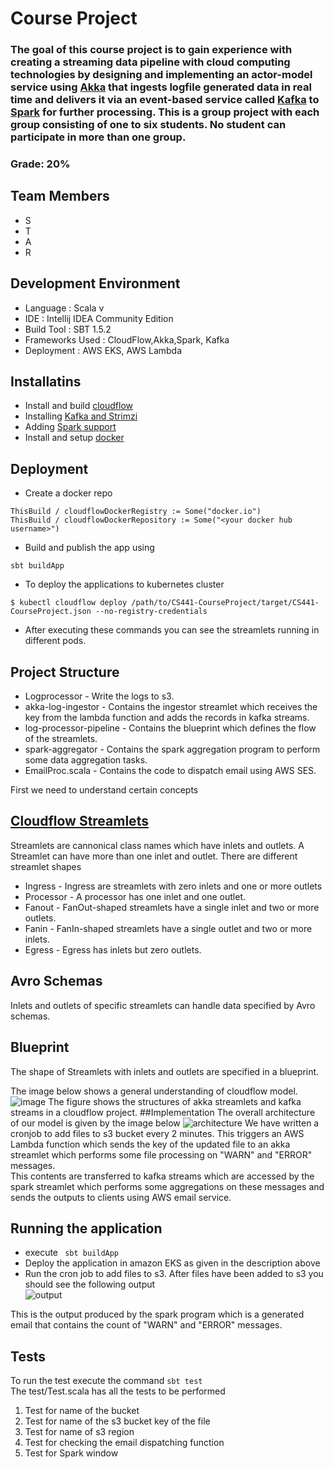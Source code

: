 # Course Project
### The goal of this course project is to gain experience with creating a streaming data pipeline with cloud computing technologies by designing and implementing an actor-model service using [Akka](https://akka.io/) that ingests logfile generated data in real time and delivers it via an event-based service called [Kafka](https://kafka.apache.org/) to [Spark](https://spark.apache.org/) for further processing. This is a group project with each group consisting of one to six students. No student can participate in more than one group.
### Grade: 20%

## Team Members
+ S
+ T
+ A
+ R

## Development Environment
+ Language : Scala v
+ IDE : Intellij IDEA Community Edition 
+ Build Tool : SBT 1.5.2
+ Frameworks Used : CloudFlow,Akka,Spark, Kafka
+ Deployment : AWS EKS, AWS Lambda

## Installatins
+ Install and build [cloudflow](https://cloudflow.io/docs/dev/administration/installing-cloudflow.html)
+ Installing [Kafka and Strimzi](https://cloudflow.io/docs/dev/administration/how-to-install-and-use-strimzi.html)
+ Adding [Spark support](https://cloudflow.io/docs/dev/administration/installing-spark-operator.html)
+ Install and setup [docker](https://docs.docker.com/get-docker/)

## Deployment
+ Create a docker repo
```
ThisBuild / cloudflowDockerRegistry := Some("docker.io")
ThisBuild / cloudflowDockerRepository := Some("<your docker hub username>")
  ```

+ Build and publish the app using 
```
sbt buildApp
```

+ To deploy the applications to kubernetes cluster 
```
$ kubectl cloudflow deploy /path/to/CS441-CourseProject/target/CS441-CourseProject.json --no-registry-credentials
```
+ After executing these commands you can see the streamlets running in different pods.

## Project Structure
+ Logprocessor - Write the logs to s3.
+ akka-log-ingestor - Contains the ingestor streamlet which receives the key from the lambda function and adds the records in kafka streams.
+ log-processor-pipeline - Contains the blueprint which defines the flow of the streamlets.
+ spark-aggregator - Contains the spark aggregation program to perform some data aggregation tasks.
+ EmailProc.scala - Contains the code to dispatch email using AWS SES.


First we need to understand certain concepts

## [Cloudflow Streamlets](https://developer.lightbend.com/docs/cloudflow/current/streamlets.html)
Streamlets are cannonical class names which have inlets and outlets. A Streamlet can have more than one inlet and outlet.
There are different streamlet shapes
+ Ingress - Ingress are streamlets with zero inlets and one or more outlets
+ Processor - A processor has one inlet and one outlet.
+ Fanout - FanOut-shaped streamlets have a single inlet and two or more outlets.
+ Fanin - FanIn-shaped streamlets have a single outlet and two or more inlets.
+ Egress - Egress has inlets but zero outlets.

## Avro Schemas
Inlets and outlets of specific streamlets can handle data specified by Avro schemas.

## Blueprint
The shape of Streamlets with inlets and outlets are specified in a blueprint.

The image below shows a general understanding of cloudflow model.
![image](./images/cloudflow_image.png)
The figure shows the structures of akka streamlets and kafka streams in a cloudflow project.
##Implementation
The overall architecture of our model is given by the image below
![architecture](./images/architecture.drawio.png)
We have written a cronjob to add files to s3 bucket every 2 minutes. This triggers an AWS Lambda function which sends the key of the updated file to an akka streamlet which performs some file processing on "WARN" and "ERROR" messages.<br>
This contents are transferred to kafka streams which are accessed by the spark streamlet which performs some aggregations on these messages and sends the outputs to clients using AWS email service.

## Running the application
+ execute ``` sbt buildApp```
+ Deploy the application in amazon EKS as given in the description above
+ Run the cron job to add files to s3. After files have been added to s3 you should see the following output <br/>
![output](./images/output.png)

This is the output produced by the spark program which is a generated email that contains the count of "WARN" and "ERROR" messages.

## Tests
To run the test execute the command `sbt test` <br>
The test/Test.scala has all the tests to be performed
1. Test for name of the bucket
2. Test for name of the s3 bucket key of the file
3. Test for name of s3 region
4. Test for checking the email dispatching function
5. Test for Spark window












